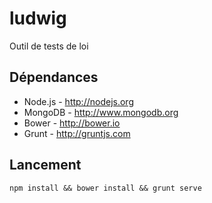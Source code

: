 # ludwig
Outil de tests de loi

## Dépendances

- Node.js - http://nodejs.org
- MongoDB - http://www.mongodb.org
- Bower - http://bower.io
- Grunt - http://gruntjs.com

## Lancement

```npm install && bower install && grunt serve```
